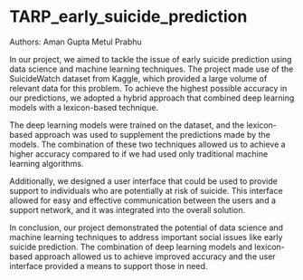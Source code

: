 # TARP_early_suicide_prediction

Authors:
Aman Gupta
Metul Prabhu


In our project, we aimed to tackle the issue of early suicide prediction using data science and machine learning techniques. The project made use of the SuicideWatch dataset from Kaggle, which provided a large volume of relevant data for this problem. To achieve the highest possible accuracy in our predictions, we adopted a hybrid approach that combined deep learning models with a lexicon-based technique.

The deep learning models were trained on the dataset, and the lexicon-based approach was used to supplement the predictions made by the models. The combination of these two techniques allowed us to achieve a higher accuracy compared to if we had used only traditional machine learning algorithms.

Additionally, we designed a user interface that could be used to provide support to individuals who are potentially at risk of suicide. This interface allowed for easy and effective communication between the users and a support network, and it was integrated into the overall solution.

In conclusion, our project demonstrated the potential of data science and machine learning techniques to address important social issues like early suicide prediction. The combination of deep learning models and lexicon-based approach allowed us to achieve improved accuracy and the user interface provided a means to support those in need.

